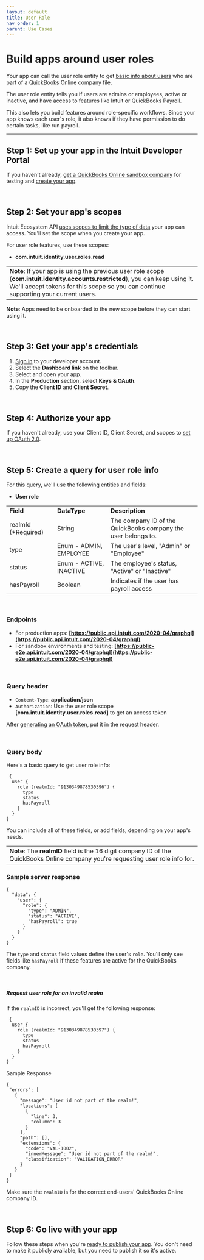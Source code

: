 ```yaml
---
layout: default
title: User Role
nav_order: 1
parent: Use Cases
---
```


<!-- Copy and paste the converted output. -->

<!-----
NEW: Check the "Suppress top comment" option to remove this info from the output.

Conversion time: 0.68 seconds.


Using this Markdown file:

1. Paste this output into your source file.
2. See the notes and action items below regarding this conversion run.
3. Check the rendered output (headings, lists, code blocks, tables) for proper
   formatting and use a linkchecker before you publish this page.

Conversion notes:

* Docs to Markdown version 1.0β29
* Tue Dec 01 2020 13:22:42 GMT-0800 (PST)
* Source doc: Role API (copy)
* Tables are currently converted to HTML tables.
----->

# Build apps around user roles

Your app can call the user role entity to get [basic info about users](https://quickbooks.intuit.com/learn-support/en-us/set-up-users/user-types-in-quickbooks-online/00/186238) who are part of a QuickBooks Online company file. 

The user role entity tells you if users are admins or employees, active or inactive, and have access to features like Intuit or QuickBooks Payroll. 

This also lets you build features around role-specific workflows. Since your app knows each user's role, it also knows if they have permission to do certain tasks, like run payroll. 

---

## Step 1: Set up your app in the Intuit Developer Portal

If you haven't already, [get a QuickBooks Online sandbox company](../../getting-started/authentication/) for testing and [create your app](../../getting-started/authentication/).

<br>

## Step 2: Set your app's scopes

Intuit Ecosystem API [uses scopes to limit the type of data](../../getting-started/scopes/) your app can access. You'll set the scope when you create your app.

For user role features, use these scopes:
* **com.intuit.identity.user.roles.read**

<table>
  <tr>
   <td><strong>Note</strong>: If your app is using the previous user role scope (<strong>com.intuit.identity.accounts.restricted</strong>), you can keep using it. We'll accept tokens for this scope so you can continue supporting your current users.</td>
   </tr>
</table>

**Note**: Apps need to be onboarded to the new scope before they can start using it. 

<br>

## Step 3: Get your app's credentials

1. [Sign in](https://developer.intuit.com/app/developer/myapps) to your developer account.
2. Select the **Dashboard link** on the toolbar. 
3. Select and open your app. 
4. In the **Production** section, select **Keys & OAuth**. 
5. Copy the **Client ID** and **Client Secret**. 

<br>

## Step 4: Authorize your app

If you haven't already, use your Client ID, Client Secret, and scopes to [set up OAuth 2.0](https://developer.intuit.com/app/developer/qbo/docs/develop/authentication-and-authorization/oauth-2.0). 

<br>

## Step 5: Create a query for user role info

For this query, we'll use the following entities and fields:

* **User role**

<table>
  <tr>
   <td><strong>Field</strong>
   </td>
   <td><strong>DataType</strong>
   </td>
   <td><strong>Description</strong>
   </td>
  </tr>
  <tr>
   <td>realmId
(*Required)
   </td>
   <td>String
   </td>
   <td>The company ID of the QuickBooks company the user belongs to.
   </td>
  </tr>
  <tr>
   <td>type
   </td>
   <td>Enum - ADMIN, EMPLOYEE
   </td>
   <td>The user's level, "Admin" or "Employee"
   </td>
  </tr>
  <tr>
   <td>status
   </td>
   <td>Enum - ACTIVE, INACTIVE
   </td>
   <td>The employee's status, "Active" or "Inactive"
   </td>
  </tr>
  <tr>
   <td>hasPayroll
   </td>
   <td>Boolean
   </td>
   <td>Indicates if the user has payroll access
   </td>
  </tr>
</table>

<br> 

### Endpoints

* For production apps: **[https://public.api.intuit.com/2020-04/graphql](https://public.api.intuit.com/2020-04/graphql)**   
* For sandbox environments and testing: **[https://public-e2e.api.intuit.com/2020-04/graphql](https://public-e2e.api.intuit.com/2020-04/graphql)**   
<br>

### Query header
* `Content-Type`: **application/json**
* `Authorization`: Use the user role scope **[com.intuit.identity.user.roles.read]** to get an access token

After [generating an OAuth token](https://developer.intuit.com/app/developer/qbo/docs/develop/authentication-and-authorization/oauth-2.0), put it in the request header. 

<br>

### Query body

Here's a basic query to get user role info: 
```
 {
  user {
    role (realmId: "9130349878530396") {
      type
      status
      hasPayroll
    }
  }
}
```
You can include all of these fields, or add fields, depending on your app's needs.

<table>
<tr>
<td><Strong>Note</strong>: The <Strong>realmID</strong> field is the 16 digit company ID of the QuickBooks Online company you're requesting user role info for.  
</td>
</tr>
</table>

### Sample server response

```
{
  "data": {
    "user": {
      "role": {
        "type": "ADMIN",
        "status": "ACTIVE",
        "hasPayroll": true
      }
    }
  }
}
```
The `type` and `status` field values define the user's `role`. You'll only see fields like `hasPayroll` if these features are active for the QuickBooks company. 

<br>

##### Request user role for an invalid realm

If the `realmID` is incorrect, you'll get the following response: 

```
 {
  user {
    role (realmId: "9130349878530397") {
      type
      status
      hasPayroll
    }
  }
}
```

Sample Response

```
{
 "errors": [
   {
     "message": "User id not part of the realm!",
     "locations": [
       {
         "line": 3,
         "column": 3
       }
     ],
     "path": [],
     "extensions": {
       "code": "VAL-1002",
       "innerMessage": "User id not part of the realm!",
       "classification": "VALIDATION_ERROR"
     }
   }
 ]
}
```
Make sure the `realmID` is for the correct end-users' QuickBooks Online company ID. 

<br>

## Step 6: Go live with your app

Follow these steps when you're [ready to publish your app](https://developer.intuit.com/app/developer/qbo/docs/go-live). You don't need to make it publicly available, but you need to publish it so it's active.  
